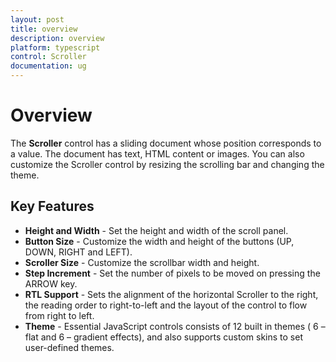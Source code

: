 ```yaml
---
layout: post
title: overview
description: overview
platform: typescript
control: Scroller
documentation: ug
---
```


# Overview

The **Scroller** control has a sliding document whose position corresponds to a value. The document has text, HTML content or images. You can also customize the Scroller control by resizing the scrolling bar and changing the theme.

## Key Features

* **Height and Width** - Set the height and width of the scroll panel.
* **Button Size** - Customize the width and height of the buttons (UP, DOWN, RIGHT and LEFT).
* **Scroller Size** - Customize the scrollbar width and height.
* **Step Increment** - Set the number of pixels to be moved on pressing the ARROW key.
* **RTL Support** - Sets the alignment of the horizontal Scroller to the right, the reading order to right-to-left and the layout of the control to flow from right to left.
* **Theme** - Essential JavaScript controls consists of 12 built in themes ( 6 – flat and 6 – gradient effects), and also supports custom skins to set user-defined themes.